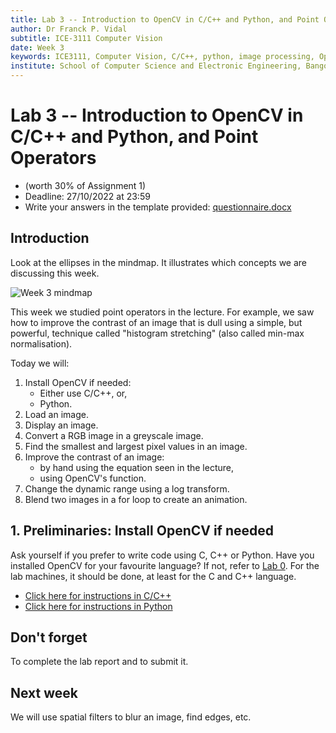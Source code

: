 ```yaml
---
title: Lab 3 -- Introduction to OpenCV in C/C++ and Python, and Point Operators.
author: Dr Franck P. Vidal
subtitle: ICE-3111 Computer Vision
date: Week 3
keywords: ICE3111, Computer Vision, C/C++, python, image processing, OpenCV, Bangor University, School of Computer Science and Electronic Engineering
institute: School of Computer Science and Electronic Engineering, Bangor University
---
```


# Lab 3 -- Introduction to OpenCV in C/C++ and Python, and Point Operators


- (worth 30% of Assignment 1)
- Deadline: 27/10/2022 at 23:59
- Write your answers in the template provided: [questionnaire.docx](https://github.com/effepivi/ICE-3111-Computer_Vision/raw/main/Labs/Lab-03/questionnaire.docx)

## Introduction

Look at the ellipses in the mindmap. It illustrates which concepts we are discussing this week.

![Week 3 mindmap](../../mindmap/Week-03/screenshot.png)

This week we studied point operators in the lecture.
For example, we saw how to improve the contrast of an image that is dull using a simple, but powerful, technique called "histogram stretching" (also called min-max normalisation).

Today we will:

1. Install OpenCV if needed:
    - Either use C/C++, or,
    - Python.
2. Load an image.
3. Display an image.
4. Convert a RGB image in a greyscale image.
5. Find the smallest and largest pixel values in an image.
6. Improve the contrast of an image:
    - by hand using the equation seen in the lecture,
    - using OpenCV's function.
7. Change the dynamic range using a log transform.
8. Blend two images in a for loop to create an animation.


## 1. Preliminaries: Install OpenCV if needed

Ask yourself if you prefer to write code using C, C++ or Python.
Have you installed OpenCV for your favourite language? If not, refer to [Lab 0](../Lab-00).
For the lab machines, it should be done, at least for the C and C++ language.

- [Click here for instructions in C/C++](C-CXX.md)
- [Click here for instructions in Python](Python.md)

## Don't forget

To complete the lab report and to submit it.

## Next week

We will use spatial filters to blur an image, find edges, etc.
